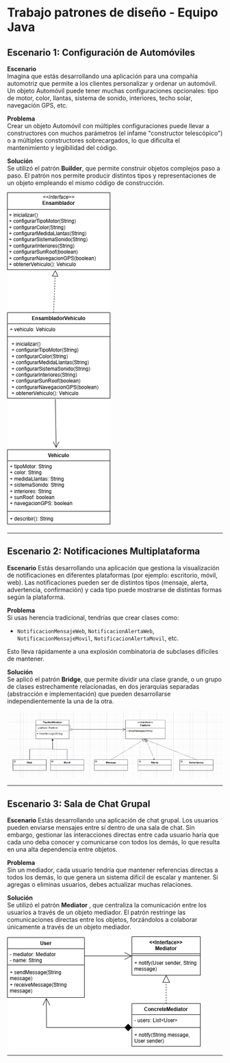 # Trabajo patrones de diseño - Equipo Java

## Escenario 1: Configuración de Automóviles

**Escenario**  
Imagina que estás desarrollando una aplicación para una compañía automotriz que permite a los clientes personalizar y ordenar un automóvil. Un objeto Automóvil puede tener muchas configuraciones opcionales: tipo de motor, color, llantas, sistema de sonido, interiores, techo solar, navegación GPS, etc.

**Problema**  
Crear un objeto Automóvil con múltiples configuraciones puede llevar a constructores con muchos parámetros (el infame "constructor telescópico") o a múltiples constructores sobrecargados, lo que dificulta el mantenimiento y legibilidad del código.

**Solución**  
Se utilizó el patrón **Builder**, que permite construir objetos complejos paso a paso. El patrón nos permite producir distintos tipos y representaciones de un objeto empleando el mismo código de construcción.

![Escenario 1](./uml/Escenario1-Builder.png)

---

## Escenario 2: Notificaciones Multiplataforma

**Escenario**
Estás desarrollando una aplicación que gestiona la visualización de notificaciones en diferentes plataformas (por ejemplo: escritorio, móvil, web). Las notificaciones pueden ser de distintos tipos (mensaje, alerta, advertencia, confirmación) y cada tipo puede mostrarse de distintas formas según la plataforma.

**Problema**  
Si usas herencia tradicional, tendrías que crear clases como:

- `NotificacionMensajeWeb`, `NotificacionAlertaWeb`,  
  `NotificacionMensajeMovil`, `NotificacionAlertaMovil`, etc.

Esto lleva rápidamente a una explosión combinatoria de subclases difíciles de mantener.

**Solución**  
Se aplicó el patrón **Bridge**, que permite dividir una clase grande, o un grupo de clases estrechamente relacionadas, en dos jerarquías separadas (abstracción e implementación) que pueden desarrollarse independientemente la una de la otra.

![Escenario 2](./uml/Escenario-2-patron-brigde.png)

---

## Escenario 3: Sala de Chat Grupal

**Escenario**
Estás desarrollando una aplicación de chat grupal. Los usuarios pueden enviarse mensajes entre sí dentro de una sala de chat. Sin embargo, gestionar las interacciones directas entre cada usuario haría que cada uno deba conocer y comunicarse con todos los demás, lo que resulta en una alta dependencia entre objetos.

**Problema**  
Sin un mediador, cada usuario tendría que mantener referencias directas a todos los demás, lo que genera un sistema difícil de escalar y mantener. Si agregas o eliminas usuarios, debes actualizar muchas relaciones.

**Solución**  
Se utilizó el patrón **Mediator** , que centraliza la comunicación entre los usuarios a través de un objeto mediador. El patrón restringe las comunicaciones directas entre los objetos, forzándolos a colaborar únicamente a través de un objeto mediador.

![Escenario 3](./uml/Diagrama-de-clases-escenario-3.drawio.png)

---
